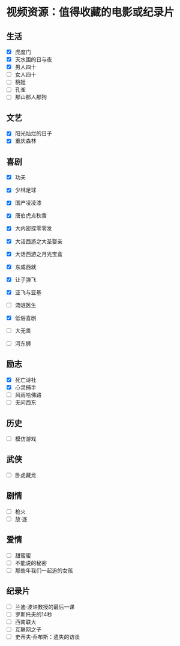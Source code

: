 # 视频资源：值得收藏的电影或纪录片

## 生活

- [x] 虎度门
- [x] 天水围的日与夜
- [x] 男人四十
- [ ] 女人四十
- [ ] 桃姐
- [ ] 孔雀
- [ ] 那山那人那狗

## 文艺

- [x] 阳光灿烂的日子
- [x] 重庆森林

## 喜剧

- [x] 功夫
- [x] 少林足球
- [x] 国产凌凌漆
- [x] 唐伯虎点秋香
- [x] 大内密探零零发
- [x] 大话西游之大圣娶亲
- [x] 大话西游之月光宝盒

- [x] 东成西就
- [x] 让子弹飞
- [x] 亚飞与亚基
- [ ] 流氓医生
- [x] 低俗喜剧
- [ ] 大无畏
- [ ] 河东狮

## 励志

- [x] 死亡诗社
- [x] 心灵捕手
- [ ] 风雨哈佛路
- [ ] 无问西东

## 历史

- [ ] 模仿游戏

## 武侠

- [ ] 卧虎藏龙

## 剧情

- [ ] 枪火
- [ ] 放·逐

## 爱情

- [ ] 甜蜜蜜
- [ ] 不能说的秘密
- [ ] 那些年我们一起追的女孩

## 纪录片

- [ ] 兰迪·波许教授的最后一课
- [ ] 罗斯托夫的14秒
- [ ] 西南联大
- [ ] 互联网之子
- [ ] 史蒂夫·乔布斯：遗失的访谈
